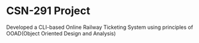 # CSN-291 Project
Developed a CLI-based Online Railway Ticketing System using principles of OOAD(Object Oriented Design and Analysis)
